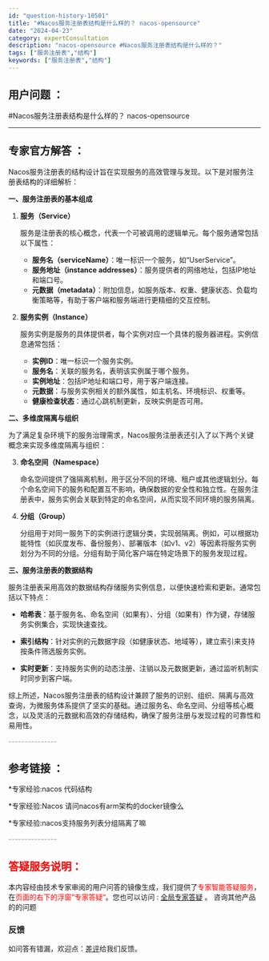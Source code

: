 ```yaml
---
id: "question-history-10501"
title: "#Nacos服务注册表结构是什么样的？ nacos-opensource"
date: "2024-04-23"
category: expertConsultation
description: "nacos-opensource #Nacos服务注册表结构是什么样的？"
tags: ["服务注册表","结构"]
keywords: ["服务注册表","结构"]
---
```


## 用户问题 ： 
 #Nacos服务注册表结构是什么样的？ nacos-opensource 

---------------
## 专家官方解答 ：

Nacos服务注册表的结构设计旨在实现服务的高效管理与发现。以下是对服务注册表结构的详细解析：

**一、服务注册表的基本组成**

1. **服务（Service）**

   服务是注册表的核心概念，代表一个可被调用的逻辑单元。每个服务通常包括以下属性：

   - **服务名（serviceName）**：唯一标识一个服务，如“UserService”。
   - **服务地址（instance addresses）**：服务提供者的网络地址，包括IP地址和端口号。
   - **元数据（metadata）**：附加信息，如服务版本、权重、健康状态、负载均衡策略等，有助于客户端和服务端进行更精细的交互控制。

2. **服务实例（Instance）**

   服务实例是服务的具体提供者，每个实例对应一个具体的服务器进程。实例信息通常包括：

   - **实例ID**：唯一标识一个服务实例。
   - **服务名**：关联的服务名，表明该实例属于哪个服务。
   - **实例地址**：包括IP地址和端口号，用于客户端连接。
   - **元数据**：与服务实例相关的额外属性，如主机名、环境标识、权重等。
   - **健康检查状态**：通过心跳机制更新，反映实例是否可用。

**二、多维度隔离与组织**

为了满足复杂环境下的服务治理需求，Nacos服务注册表还引入了以下两个关键概念来实现多维度隔离与组织：

3. **命名空间（Namespace）**

   命名空间提供了强隔离机制，用于区分不同的环境、租户或其他逻辑划分。每个命名空间下的服务和配置互不影响，确保数据的安全性和独立性。在服务注册表中，服务实例会关联到特定的命名空间，从而实现不同环境的服务隔离。

4. **分组（Group）**

   分组用于对同一服务下的实例进行逻辑分类，实现弱隔离。例如，可以根据功能特性（如灰度发布、备份服务）、部署版本（如v1、v2）等因素将服务实例划分为不同的分组。分组有助于简化客户端在特定场景下的服务发现过程。

**三、服务注册表的数据结构**

服务注册表采用高效的数据结构存储服务实例信息，以便快速检索和更新。通常包括以下特点：

- **哈希表**：基于服务名、命名空间（如果有）、分组（如果有）作为键，存储服务实例集合，实现快速查找。

- **索引结构**：针对实例的元数据字段（如健康状态、地域等），建立索引来支持按条件筛选服务实例。

- **实时更新**：支持服务实例的动态注册、注销以及元数据更新，通过监听机制实时同步到客户端。

综上所述，Nacos服务注册表的结构设计兼顾了服务的识别、组织、隔离与高效查询，为微服务体系提供了坚实的基础。通过服务名、命名空间、分组等核心概念，以及灵活的元数据和高效的存储结构，确保了服务注册与发现过程的可靠性和易用性。


<font color="#949494">---------------</font> 


## 参考链接 ：

*专家经验:nacos 代码结构 
 
 *专家经验:Nacos 请问nacos有arm架构的docker镜像么 
 
 *专家经验:nacos支持服务列表分组隔离了嘛 


 <font color="#949494">---------------</font> 
 


## <font color="#FF0000">答疑服务说明：</font> 

本内容经由技术专家审阅的用户问答的镜像生成，我们提供了<font color="#FF0000">专家智能答疑服务</font>，在<font color="#FF0000">页面的右下的浮窗”专家答疑“</font>。您也可以访问 : [全局专家答疑](https://opensource.alibaba.com/chatBot) 。 咨询其他产品的的问题

### 反馈
如问答有错漏，欢迎点：[差评](https://ai.nacos.io/user/feedbackByEnhancerGradePOJOID?enhancerGradePOJOId=11661)给我们反馈。
